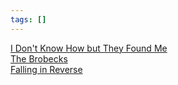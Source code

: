 ```yaml
---
tags: []
---
```

   
[I Don't Know How but They Found Me](./I%20Don%27t%20Know%20How%20but%20They%20Found%20Me.md)   
[The Brobecks](/not_created.md)   
[Falling in Reverse](/not_created.md)